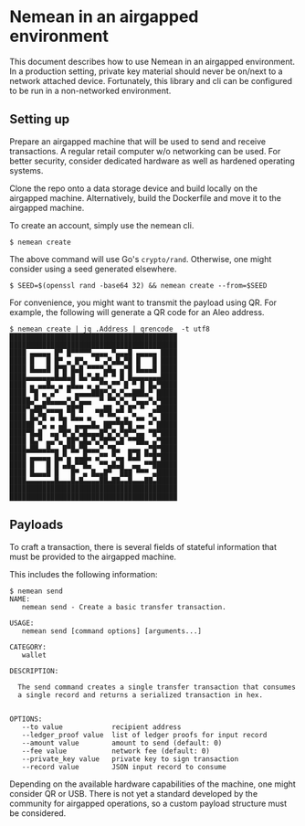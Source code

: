 # Nemean in an airgapped environment

This document describes how to use Nemean in an airgapped environment. In a production setting, private key material should never be on/next to a network attached device. Fortunately, this library and cli can be configured to be run in a non-networked environment.

## Setting up
Prepare an airgapped machine that will be used to send and receive transactions. A regular retail computer w/o networking can be used. For better security, consider dedicated hardware as well as hardened operating systems.

Clone the repo onto a data storage device and build locally on the airgapped machine. Alternatively, build the Dockerfile and move it to the airgapped machine.

To create an account, simply use the nemean cli.
```console
$ nemean create
```

The above command will use Go's `crypto/rand`. Otherwise, one might consider using a seed generated elsewhere.
```console
$ SEED=$(openssl rand -base64 32) && nemean create --from=$SEED
```

For convenience, you might want to transmit the payload using QR. For example, the following will generate a QR code for an Aleo address.
```console
$ nemean create | jq .Address | qrencode  -t utf8
█████████████████████████████████████████
█████████████████████████████████████████
████ ▄▄▄▄▄ █▀ █▀▀▀▀▀▄▄▄▄ ▀▄▄▄█ ▄▄▄▄▄ ████
████ █   █ █▀ ▄ █▀▄  ▀ ▄▀▄█▄▀█ █   █ ████
████ █▄▄▄█ █▀█ █▄█ ▀▀▀▀▄█▄ ▄▀█ █▄▄▄█ ████
████▄▄▄▄▄▄▄█▄█▄█ █▄▀▄█▄▀ ▀ █ █▄▄▄▄▄▄▄████
████ ▄ ▄▄█▄ ▄ ▄█▄▄ ▄ ▄▀▀▄▀▀ █ ▀ █ █▄▀████
████ ▀█ ▄ ▄▀  ▀ ▄▄▄▄███▀▄▀▄▀▄▄███▄▀ █████
█████▄▀ ▄█▄▄▄▄▀▄▀▄▄▄  ▀ ▀▀▄▀▄ ▀▄▄▄▀▄▀████
████▀▄██▀▄▄▄▄ ██▀█   ▄▄██ ▄█ █▀ ▀  ▄█████
████ █▄▀█ ▄ █▄ █▄▄ ▄  ▀ ▀▀▄ ▄ ▀▄▄ ▀▄ ████
██████ ▀▄ ▄ ▄█  ▄▄▄▄█▄ ██▀▀█▀█ ▄▄ ▀ █████
████▀█▄█  ▄▄▀█▀▄▀▄█▄▄▄█▀▄▀▄▀█▀▀▄▄ ▀█▀████
████ █▄▀ ▄▄▀▄ ██▀▄█▄▀▄▀█▀▀▄█ ▀▀██▄ ▄▀████
████▄██▄▄█▄▄ █▀█▄▀█▄▄▄▀ ▀█▄  ▄▄▄ ▄▀█▀████
████ ▄▄▄▄▄ █▄▀▄ ▄▄█▄ ▄▀▀ ▀▄▄ █▄█ ▀▀█▀████
████ █   █ █ ▄█▄▀▀█▄  ▀▀▄█▄█  ▄▄ ▀▀██████
████ █▄▄▄█ █   █▀ ▄ █▄▄█▀  ███ ▀▀▀ ▄█████
████▄▄▄▄▄▄▄█▄▄▄█▄█▄▄▄▄██▄██▄▄█▄▄▄██▄█████
█████████████████████████████████████████
█████████████████████████████████████████
```

## Payloads
To craft a transaction, there is several fields of stateful information that must be provided to the airgapped machine.

This includes the following information:
```console
$ nemean send
NAME:
   nemean send - Create a basic transfer transaction.

USAGE:
   nemean send [command options] [arguments...]

CATEGORY:
   wallet

DESCRIPTION:
   
  The send command creates a single transfer transaction that consumes
  a single record and returns a serialized transaction in hex.
  

OPTIONS:
   --to value            recipient address
   --ledger_proof value  list of ledger proofs for input record
   --amount value        amount to send (default: 0)
   --fee value           network fee (default: 0)
   --private_key value   private key to sign transaction
   --record value        JSON input record to consume
```

Depending on the available hardware capabilities of the machine, one might consider QR or USB. There is not yet a standard developed by the community for airgapped operations, so a custom payload structure must be considered.

